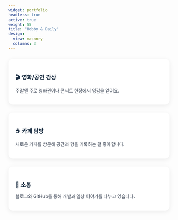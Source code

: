 ```yaml
---
widget: portfolio
headless: true
active: true
weight: 55
title: "Hobby & Daily"
design:
  view: masonry
  columns: 3
---
```



<div class="kjh-hobby-grid">
  <div class="kjh-hobby-card">
    <h3>🎬 영화/공연 감상</h3>
    <p>주말엔 주로 영화관이나 콘서트 현장에서 영감을 얻어요.</p>
  </div>
  <div class="kjh-hobby-card">
    <h3>☕ 카페 탐방</h3>
    <p>새로운 카페를 방문해 공간과 향을 기록하는 걸 좋아합니다.</p>
  </div>
  <div class="kjh-hobby-card">
    <h3>💬 소통</h3>
    <p>블로그와 GitHub를 통해 개발과 일상 이야기를 나누고 있습니다.</p>
  </div>
</div>

<style>
.kjh-hobby-grid { display:grid; grid-template-columns: repeat(auto-fit, minmax(300px, 1fr)); gap:1.5rem; margin-top:1.5rem; }
.kjh-hobby-card { background:#fff; border-radius:14px; box-shadow:0 4px 16px rgba(0,0,0,.08); padding:1.2rem 1.4rem; transition:transform .25s ease, box-shadow .25s ease; }
.kjh-hobby-card:hover { transform:translateY(-6px); box-shadow:0 10px 28px rgba(0,0,0,.12); }
.kjh-hobby-card h3 { font-size:1.1rem; margin-bottom:.5rem; color:#172a3e; }
.kjh-hobby-card p { color:#374151; text-align:justify; line-height:1.55; }
.dark .kjh-hobby-card { background:#0D1B2A; color:#fff; box-shadow:0 4px 12px rgba(255,255,255,.08); }
</style>